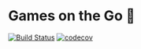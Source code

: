 # Games on the Go 🎲

[![Build Status](https://github.com/hopeman15/games-on-the-go/actions/workflows/main.yml/badge.svg?event=push)](https://github.com/hopeman15/games-on-the-go/actions)
[![codecov](https://codecov.io/gh/hopeman15/games-on-the-go/branch/main/graph/badge.svg?token=58SE1H6V9Z)](https://codecov.io/gh/hopeman15/games-on-the-go)
